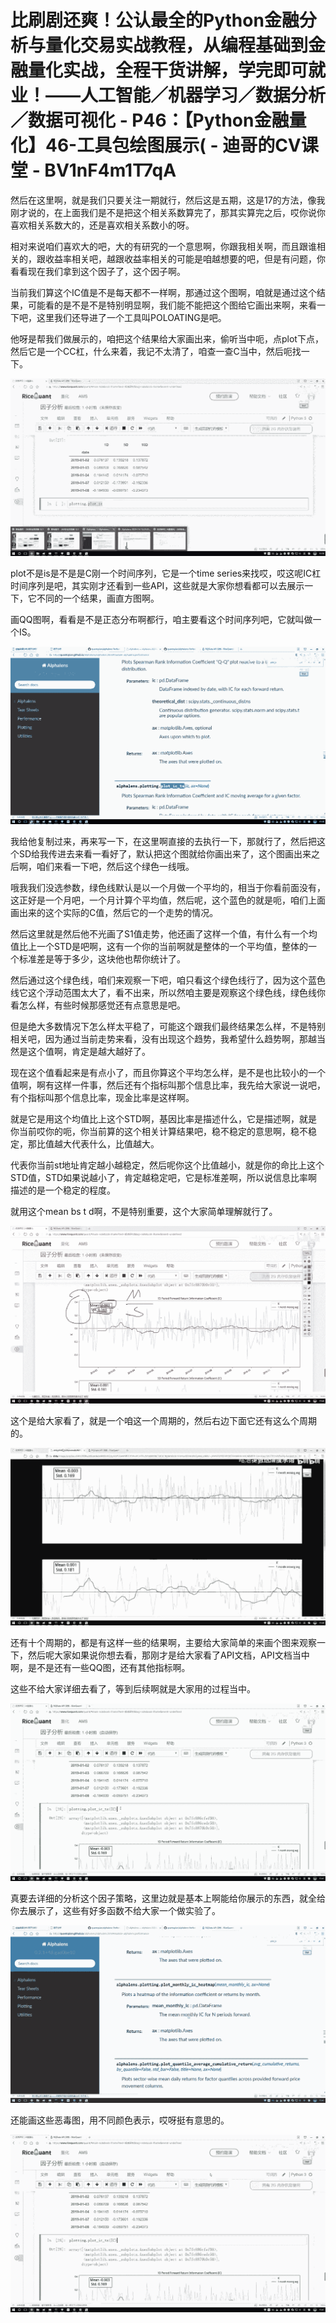# 比刷剧还爽！公认最全的Python金融分析与量化交易实战教程，从编程基础到金融量化实战，全程干货讲解，学完即可就业！——人工智能／机器学习／数据分析／数据可视化 - P46：【Python金融量化】46-工具包绘图展示( - 迪哥的CV课堂 - BV1nF4m1T7qA

然后在这里啊，就是我们只要关注一期就行，然后这是五期，这是17的方法，像我刚才说的，在上面我们是不是把这个相关系数算完了，那其实算完之后，哎你说你喜欢相关系数大的，还是喜欢相关系数小的呀。

相对来说咱们喜欢大的吧，大的有研究的一个意思啊，你跟我相关啊，而且跟谁相关的，跟收益率相关吧，越跟收益率相关的可能是咱越想要的吧，但是有问题，你看看现在我们拿到这个因子了，这个因子啊。

当前我们算这个IC值是不是每天都不一样啊，那通过这个图啊，咱就是通过这个结果，可能看的是不是不是特别明显啊，我们能不能把这个图给它画出来啊，来看一下吧，这里我们还导进了一个工具叫POLOATING是吧。

他呀是帮我们做展示的，咱把这个结果给大家画出来，偷听当中呃，点plot下点，然后它是一个CC杠，什么来着，我记不太清了，咱查一查C当中，然后呃找一下。



![](img/3dd6b1c2bba11de243f8c65269a4f8ff_1.png)

plot不是is是不是是C刚一个时间序列，它是一个time series来找哎，哎这呢IC杠时间序列是吧，其实刚才还看到一些API，这些就是大家你想看都可以去展示一下，它不同的一个结果，画直方图啊。

画QQ图啊，看看是不是正态分布啊都行，咱主要看这个时间序列吧，它就叫做一个IS。

![](img/3dd6b1c2bba11de243f8c65269a4f8ff_3.png)

我给他复制过来，再来写一下，在这里啊直接的去执行一下，那就行了，然后把这个SD给我传进去来看一看好了，默认把这个图就给你画出来了，这个图画出来之后啊，咱们来看一下吧，然后这个绿色一线哦。

哦我我们没选参数，绿色线默认是以一个月做一个平均的，相当于你看前面没有，这正好是一个月吧，一个月计算个平均值，然后呢，这个蓝色的就是呃，咱们上面画出来的这个实际的C值，然后它的一个走势的情况。

然后这里就是然后他不光画了S1值走势，他还画了这样一个值，有什么有一个均值比上一个STD是吧啊，这有一个你的当前啊就是整体的一个平均值，整体的一个标准差是等于多少，这块他也帮你统计了。

然后通过这个绿色线，咱们来观察一下吧，咱只看这个绿色线行了，因为这个蓝色线它这个浮动范围太大了，看不出来，所以然咱主要是观察这个绿色线，绿色线你看怎么样，有些时候那感觉还有点意思是吧。

但是绝大多数情况下怎么样太平稳了，可能这个跟我们最终结果怎么样，不是特别相关吧，因为通过当前走势来看，没有出现这个趋势，我希望什么趋势啊，那越当然是这个值啊，肯定是越大越好了。

现在这个值看起来是有点小了，而且你算这个平均怎么样，是不是也比较小的一个值啊，啊有这样一件事，然后还有个指标叫那个信息比率，我先给大家说一说吧，有个指标叫那个信息比率，现金比率是这样啊。

就是它是用这个均值比上这个STD啊，基因比率是描述什么，它是描述啊，就是你当前哎你的呃，你当前算的这个相关计算结果吧，稳不稳定的意思啊，稳不稳定，那比值越大代表什么，比值越大。

代表你当前st地址肯定越小越稳定，然后呢你这个比值越小，就是你的命比上这个STD值，STD如果说越小了，肯定越稳定吧，它是标准差啊，所以说信息比率啊描述的是一个稳定的程度。

就用这个mean bs t d啊，不是特别重要，这个大家简单理解就行了。

![](img/3dd6b1c2bba11de243f8c65269a4f8ff_5.png)

这个是给大家看了，就是一个咱这一个周期的，然后右边下面它还有这么个周期的。

![](img/3dd6b1c2bba11de243f8c65269a4f8ff_7.png)

还有十个周期的，都是有这样一些的结果啊，主要给大家简单的来画个图来观察一下，然后呢大家如果说你想去看，那刚才是给大家看了API文档，API文档当中啊，是不是还有一些QQ图，还有其他指标啊。

这些不给大家详细去看了，等到后续啊就是大家用的过程当中。

![](img/3dd6b1c2bba11de243f8c65269a4f8ff_9.png)

真要去详细的分析这个因子策略，这里边就是基本上啊能给你展示的东西，就全给你去展示了，这些有好多函数不给大家一个做实验了。



![](img/3dd6b1c2bba11de243f8c65269a4f8ff_11.png)

还能画这些恶毒图，用不同颜色表示，哎呀挺有意思的。

![](img/3dd6b1c2bba11de243f8c65269a4f8ff_13.png)